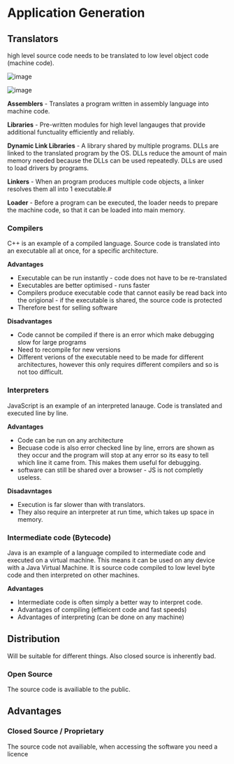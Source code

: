 # Application Generation

## Translators
high level source code needs to be translated to low level object code (machine code). 

![image](https://user-images.githubusercontent.com/72783315/201951276-340b3416-b2e1-4125-a1de-852e85606222.png)

![image](https://user-images.githubusercontent.com/72783315/202662440-29edb18e-df09-408a-adb7-473497a71739.png)

**Assemblers** - Translates a program written in assembly language into machine code.

**Libraries** - Pre-written modules for high level langauges that provide additional functuality efficiently and reliably.

**Dynamic Link Libraries** - A library shared by multiple programs. DLLs  are linked to the translated program by the OS. DLLs reduce the amount of main memory needed because the DLLs can be used repeatedly. DLLs are used to load drivers by programs. 

**Linkers** - When an program produces multiple code objects, a linker resolves them all into 1 executable.#

**Loader** - Before a program can be executed, the loader needs to prepare the machine code, so that it can be loaded into main memory.

### Compilers
C++ is an example of a compiled language. Source code is translated into an executable all at once, for a specific architecture.

**Advantages**
- Executable can be run instantly - code does not have to be re-translated
- Executables are better optimised - runs faster
- Compilers produce executable code that cannot easily be read back into the origional - if the executable is shared, the source code is protected
- Therefore best for selling software

**Disadvantages**
- Code cannot be compiled if there is an error which make debugging slow for large programs
- Need to recompile for new versions
- Different verions of the executable need to be made for different architectures, however this only requires different compilers and so is not too difficult.

### Interpreters
JavaScript is an example of an interpreted lanauge. Code is translated and executed line by line.

**Advantages**
- Code can be run on any architecture
- Becuase code is also error checked line by line, errors are shown as they occur and the program will stop at any error so its easy to tell which line it came from. This makes them useful for debugging.
- software can still be shared over a browser - JS is not completly useless.

**Disadavntages**
- Execution is far slower than with translators. 
- They also require an interpreter at run time, which takes up space in memory.

### Intermediate code (Bytecode)
Java is an example of a language compiled to intermediate code and executed on a virtual machine. This means it can be used on any device with a Java Virtual Machine. It is source code compiled to low level byte code and then interpreted on other machines. 

**Advantages**
- Intermediate code is often simply a better way to interpret code.
- Advantages of compiling (effieicent code and fast speeds)
- Advantages of interpreting (can be done on any machine)

##  Distribution
Will be suitable for different things. Also closed source is inherently bad.

### Open Source 
The source code is availiable to the public.

**Advantages**
- 

### Closed Source / Proprietary
The source code not availiable, when accessing the software you need a licence
